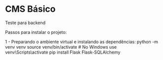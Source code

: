 # CMS Básico
Teste para backend

Passos para instalar o projeto:

1 - Preparando o ambiente virtual e instalando as dependências:
python -m venv venv
source venv/bin/activate  # No Windows use venv\Scripts\activate
pip install Flask Flask-SQLAlchemy
